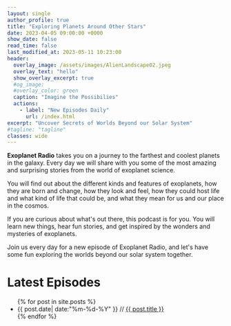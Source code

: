 ```yaml
---
layout: single
author_profile: true
title: "Exploring Planets Around Other Stars"
date: 2023-04-05 09:00:00 +0000
show_date: false
read_time: false
last_modified_at: 2023-05-11 10:23:00
header:
  overlay_image: /assets/images/AlienLandscape02.jpeg
  overlay_text: "hello"
  show_overlay_excerpt: true
  #og_image:
  #overlay_color: green
  caption: "Imagine the Possibilies"
  actions:
    - label: "New Episodes Daily"
      url: /index.html
excerpt: "Uncover Secrets of Worlds Beyond our Solar System"
#tagline: "tagline"
classes: wide
---
```

**Exoplanet Radio** takes you on a journey to the farthest and coolest planets in the galaxy. Every day we will share with you some of the most amazing and surprising stories from the world of exoplanet science.

You will find out about the different kinds and features of exoplanets, how they are born and change, how they look and feel, how they could host life and what kind of life that could be, and what they mean for us and our place in the cosmos.

If you are curious about what's out there, this podcast is for you. You will learn new things, hear fun stories, and get inspired by the wonders and mysteries of exoplanets.

Join us every day for a new episode of Exoplanet Radio, and let's have some fun exploring the worlds beyond our solar system together.

# Latest Episodes
<ul>
  {% for post in site.posts %}
  <li>
    {{ post.date| date:"%m-%d-%Y" }} // <a href="{{ post.url }}">{{ post.title }}</a>
  </li>
  {% endfor %}
</ul> 
